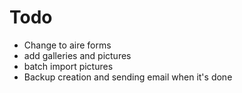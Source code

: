 # Todo

+ Change to aire forms
+ add galleries and pictures
+ batch import pictures
+ Backup creation and sending email when it's done